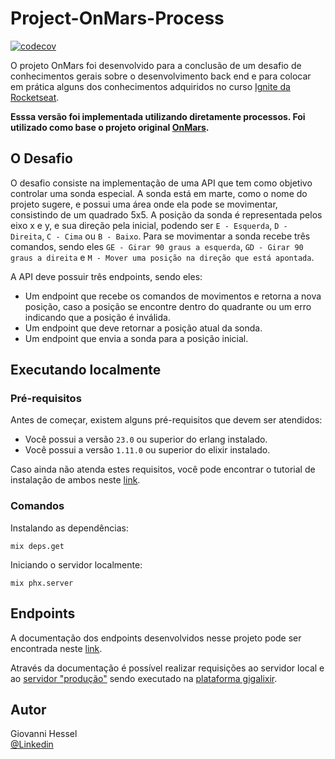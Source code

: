 # Project-OnMars-Process
[![codecov](https://codecov.io/gh/GiovanniHessel94/project-on-mars-process/branch/main/graph/badge.svg?token=JU6D35GUD5)](https://codecov.io/gh/GiovanniHessel94/project-on-mars-process)

O projeto OnMars foi desenvolvido para a conclusão de um desafio de conhecimentos gerais sobre o desenvolvimento back end e para colocar em prática alguns dos conhecimentos adquiridos no curso [Ignite da Rocketseat](https://rocketseat.com.br/ignite).

**Esssa versão foi implementada utilizando diretamente processos. Foi utilizado como base o projeto original [OnMars](https://github.com/GiovanniHessel94/project-on-mars).**

## O Desafio

O desafio consiste na implementação de uma API que tem como objetivo controlar uma sonda especial. A sonda está em marte, como o nome do projeto sugere, e possui uma área onde ela pode se movimentar, consistindo de um quadrado 5x5. A posição da sonda é representada pelos eixo x e y, e sua direção pela inicial, podendo ser `E - Esquerda`, `D - Direita`, `C - Cima` ou `B - Baixo`. Para se movimentar a sonda recebe três comandos, sendo eles `GE - Girar 90 graus a esquerda`, `GD - Girar 90 graus a direita` e `M - Mover uma posição na direção que está apontada`.

A API deve possuir três endpoints, sendo eles:
* Um endpoint que recebe os comandos de movimentos e retorna a nova posição, caso a posição se encontre dentro do quadrante ou um erro indicando que a posição é inválida.
* Um endpoint que deve retornar a posição atual da sonda.
* Um endpoint que envia a sonda para a posição inicial.

## Executando localmente

### Pré-requisitos

Antes de começar, existem alguns pré-requisitos que devem ser atendidos:
* Você possui a versão `23.0` ou superior do erlang instalado.
* Você possui a versão `1.11.0` ou superior do elixir instalado.

Caso ainda não atenda estes requisitos, você pode encontrar o tutorial de instalação de ambos neste [link](https://elixir-lang.org/install.html).

### Comandos

Instalando as dependências:
```
mix deps.get
```
Iniciando o servidor localmente:
```
mix phx.server
```

## Endpoints

A documentação dos endpoints desenvolvidos nesse projeto pode ser encontrada neste [link](https://petstore.swagger.io/?url=https://raw.githubusercontent.com/GiovanniHessel94/project-on-mars/main/swagger.yaml). 

Através da documentação é possível realizar requisições ao servidor local e ao [servidor "produção"](https://project-on-mars.gigalixirapp.com/api/) sendo executado na [plataforma gigalixir](https://www.gigalixir.com/).

## Autor

Giovanni Hessel\
[@Linkedin](https://www.linkedin.com/in/giovanni-garcia-hessel-137b1393/)